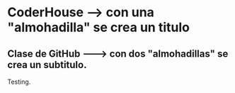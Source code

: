 # CoderHouse -->  con una "almohadilla" se crea un titulo
## Clase de GitHub ---> con dos "almohadillas" se crea un subtitulo. 
Testing.
